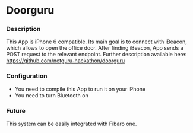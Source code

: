 # Doorguru

### Description
This App is iPhone 6 compatible. Its main goal is to connect with iBeacon, which allows to open the office door. After finding iBeacon, App sends a POST request to the relevant endpoint.
Further description available here: https://github.com/netguru-hackathon/doorguru

### Configuration
  * You need to compile this App to run it on your iPhone
  * You need to turn Bluetooth on

### Future
This system can be easily integrated with Fibaro one.
